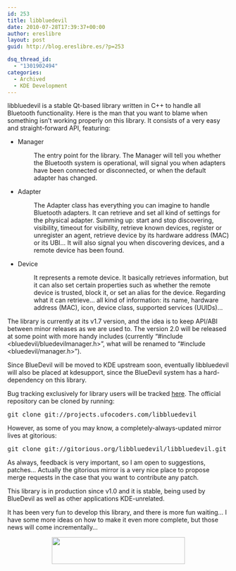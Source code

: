 ```yaml
---
id: 253
title: libbluedevil
date: 2010-07-28T17:39:37+00:00
author: ereslibre
layout: post
guid: http://blog.ereslibre.es/?p=253

dsq_thread_id:
  - "1301902494"
categories:
  - Archived
  - KDE Development
---
```

libbluedevil is a stable Qt-based library written in C++ to handle all Bluetooth functionality. Here is the man that you want to blame when something isn&#8217;t working properly on this library. It consists of a very easy and straight-forward API, featuring:

  * Manager

<p style="padding-left: 60px;">
  The entry point for the library. The Manager will tell you whether the Bluetooth system is operational, will signal you when adapters have been connected or disconnected, or when the default adapter has changed.
</p>

  * Adapter

<p style="padding-left: 60px;">
  The Adapter class has everything you can imagine to handle Bluetooth adapters. It can retrieve and set all kind of settings for the physical adapter. Summing up: start and stop discovering, visibility, timeout for visibility, retrieve known devices, register or unregister an agent, retrieve device by its hardware address (MAC) or its UBI&#8230; It will also signal you when discovering devices, and a remote device has been found.
</p>

  * Device

<p style="padding-left: 60px;">
  It represents a remote device. It basically retrieves information, but it can also set certain properties such as whether the remote device is trusted, block it, or set an alias for the device. Regarding what it can retrieve&#8230; all kind of information: its name, hardware address (MAC), icon, device class, supported services (UUIDs)&#8230;
</p>

The library is currently at its v1.7 version, and the idea is to keep API/ABI between minor releases as we are used to. The version 2.0 will be released at some point with more handy includes (currently &#8220;#include <bluedevil/bluedevilmanager.h>&#8221;, what will be renamed to &#8220;#include <bluedevil/manager.h>&#8221;).

Since BlueDevil will be moved to KDE upstream soon, eventually libbluedevil will also be placed at kdesupport, since the BlueDevil system has a hard-dependency on this library.

Bug tracking exclusively for library users will be tracked <a href="http://projects.ufocoders.com/projects/libbluedevil" target="_blank">here</a>. The official repository can be cloned by running:

<pre>git clone git://projects.ufocoders.com/libbluedevil</pre>

However, as some of you may know, a completely-always-updated mirror lives at gitorious:

<pre>git clone git://gitorious.org/libbluedevil/libbluedevil.git</pre>

As always, feedback is very important, so I am open to suggestions, patches&#8230; Actually the gitorious mirror is a very nice place to propose merge requests in the case that you want to contribute any patch.

This library is in production since v1.0 and it is stable, being used by BlueDevil as well as other applications KDE-unrelated.

It has been very fun to develop this library, and there is more fun waiting&#8230; I have some more ideas on how to make it even more complete, but those news will come incrementally&#8230;

<p style="text-align: center;">
  <a href="http://www.ufocoders.com" target="_blank"><img class="aligncenter" src="http://ufocoders.com/sites/all/themes/arthemia/logo.png" alt="" width="302" height="61" /></a>
</p>
